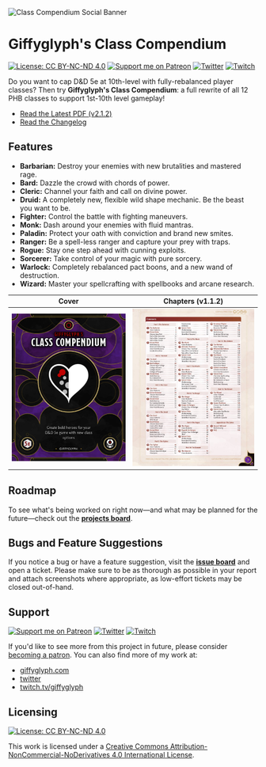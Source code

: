 ![Class Compendium Social Banner](./img/class_compendium-banner.jpg)

# Giffyglyph's Class Compendium

[![License: CC BY-NC-ND 4.0](https://img.shields.io/badge/License-CC%20BY--NC--ND%204.0-lightgrey.svg)](https://creativecommons.org/licenses/by-nc-nd/4.0/)
[![Support me on Patreon](https://img.shields.io/endpoint.svg?url=https%3A%2F%2Fshieldsio-patreon.vercel.app%2Fapi%3Fusername%3Dgiffyglyph%26type%3Dpatrons&style=flat-square)](https://patreon.com/giffyglyph)
[![Twitter](https://img.shields.io/twitter/follow/giffyglyph?color=%231DA1F2&style=flat-square)](http://twitter.com/giffyglyph)
[![Twitch](https://img.shields.io/twitch/status/giffyglyph?color=%23a45ee5&style=flat-square)](http://twitch.tv/giffyglyph)

Do you want to cap D&D 5e at 10th-level with fully-rebalanced player classes? Then try **Giffyglyph's Class Compendium**: a full rewrite of all 12 PHB classes to support 1st-10th level gameplay!

* [Read the Latest PDF (v2.1.2)](https://github.com/giffyglyph/giffyglyphs-monster-maker/raw/master/releases/giffyglyphs_monster_maker_v2_1_2.pdf)
* [Read the Changelog](https://github.com/giffyglyph/giffyglyphs-monster-maker/blob/master/docs/CHANGELOG.md) 

## Features

* **Barbarian:** Destroy your enemies with new brutalities and mastered rage.
* **Bard:** Dazzle the crowd with chords of power.
* **Cleric:** Channel your faith and call on divine power.
* **Druid:** A completely new, flexible wild shape mechanic. Be the beast you want to be.
* **Fighter:** Control the battle with fighting maneuvers.
* **Monk:** Dash around your enemies with fluid mantras.
* **Paladin:** Protect your oath with conviction and brand new smites.
* **Ranger:** Be a spell-less ranger and capture your prey with traps.
* **Rogue:** Stay one step ahead with cunning exploits.
* **Sorcerer:** Take control of your magic with pure sorcery.
* **Warlock:** Completely rebalanced pact boons, and a new wand of destruction.
* **Wizard:** Master your spellcrafting with spellbooks and arcane research.

| Cover                                                    | Chapters (v1.1.2)                                           |
| -------------------------------------------------------- | ----------------------------------------------------------- |
| <img src="./img/class-compendium-cover.jpg" width="100%"> | <img src="./img/class-compendium-contents.jpg" width="100%"> |

## Roadmap

To see what's being worked on right now—and what may be planned for the future—check out the **[projects board](https://github.com/giffyglyph/giffyglyphs-class-compendium/projects)**.

## Bugs and Feature Suggestions

If you notice a bug or have a feature suggestion, visit the **[issue board](https://github.com/giffyglyph/giffyglyphs-class-compendium/issues)** and open a ticket. Please make sure to be as thorough as possible in your report and attach screenshots where appropriate, as low-effort tickets may be closed out-of-hand.

## Support

[![Support me on Patreon](https://img.shields.io/endpoint.svg?url=https%3A%2F%2Fshieldsio-patreon.vercel.app%2Fapi%3Fusername%3Dgiffyglyph%26type%3Dpatrons&style=flat-square)](https://patreon.com/giffyglyph)
[![Twitter](https://img.shields.io/twitter/follow/giffyglyph?color=%231DA1F2&style=flat-square)](http://twitter.com/giffyglyph)
[![Twitch](https://img.shields.io/twitch/status/giffyglyph?color=%23a45ee5&style=flat-square)](http://twitch.tv/giffyglyph)

If you'd like to see more from this project in future, please consider [becoming a patron](https://www.patreon.com/giffyglyph). You can also find more of my work at:

* [giffyglyph.com](https://giffyglyph.com)
* [twitter](https://twitter.com/giffyglyph)
* [twitch.tv/giffyglyph](https://twitch.tv/giffyglyph)

## Licensing

[![License: CC BY-NC-ND 4.0](https://img.shields.io/badge/License-CC%20BY--NC--ND%204.0-lightgrey.svg)](https://creativecommons.org/licenses/by-nc-nd/4.0/)

This work is licensed under a [Creative Commons Attribution-NonCommercial-NoDerivatives 4.0 International License](http://creativecommons.org/licenses/by-nc-nd/4.0/).